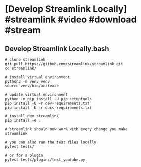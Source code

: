 # [Develop Streamlink Locally] #streamlink #video #download #stream

## Develop Streamlink Locally.bash

```shell
# clone streamlink
git pull https://github.com/streamlink/streamlink.git
cd streamlink/

# install virtual environment
python3 -m venv venv
source venv/bin/activate

# update virtual environment
python -m pip install -U pip setuptools
pip install -U -r dev-requirements.txt
pip install -U -r docs-requirements.txt

# install dev streamlink
pip install -e .

# streamlink should now work with every change you make
streamlink

# you can also run the test files locally
pytest tests/

# or for a plugin
pytest tests/plugins/test_youtube.py
```


